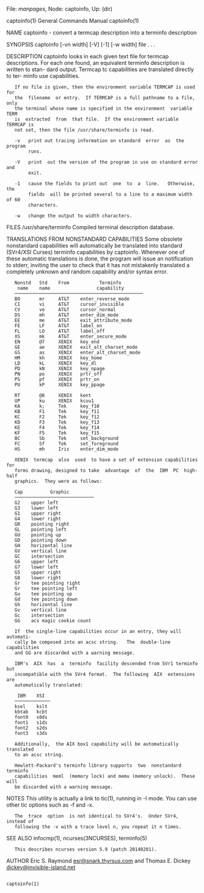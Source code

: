 File: *manpages*,  Node: captoinfo,  Up: (dir)

captoinfo(1)                General Commands Manual               captoinfo(1)



NAME
       captoinfo - convert a termcap description into a terminfo description

SYNOPSIS
       captoinfo [-vn width]  [-V] [-1] [-w width] file . . .

DESCRIPTION
       captoinfo  looks in each given text file for termcap descriptions.  For
       each one found, an equivalent terminfo description is written to  stan-
       dard  output.   Termcap tc capabilities are translated directly to ter-
       minfo use capabilities.

       If no file is given, then the environment variable TERMCAP is used  for
       the  filename  or entry.  If TERMCAP is a full pathname to a file, only
       the terminal whose name is specified in the environment  variable  TERM
       is  extracted  from  that file.  If the environment variable TERMCAP is
       not set, then the file /usr/share/terminfo is read.

       -v   print out tracing information on standard  error  as  the  program
            runs.

       -V   print  out the version of the program in use on standard error and
            exit.

       -1   cause the fields to print out  one  to  a  line.   Otherwise,  the
            fields  will be printed several to a line to a maximum width of 60
            characters.

       -w   change the output to width characters.

FILES
       /usr/share/terminfo Compiled terminal description database.

TRANSLATIONS FROM NONSTANDARD CAPABILITIES
       Some obsolete nonstandard capabilities will automatically be translated
       into  standard  (SVr4/XSI  Curses)  terminfo capabilities by captoinfo.
       Whenever one of these automatic translations is done, the program  will
       issue an notification to stderr, inviting the user to check that it has
       not mistakenly translated a completely unknown  and  random  capability
       and/or syntax error.

       Nonstd   Std    From           Terminfo
        name    name                 capability
       ───────────────────────────────────────────────
       BO       mr     AT&T    enter_reverse_mode
       CI       vi     AT&T    cursor_invisible
       CV       ve     AT&T    cursor_normal
       DS       mh     AT&T    enter_dim_mode
       EE       me     AT&T    exit_attribute_mode
       FE       LF     AT&T    label_on
       FL       LO     AT&T    label_off
       XS       mk     AT&T    enter_secure_mode
       EN       @7     XENIX   key_end
       GE       ae     XENIX   exit_alt_charset_mode
       GS       as     XENIX   enter_alt_charset_mode
       HM       kh     XENIX   key_home
       LD       kL     XENIX   key_dl
       PD       kN     XENIX   key_npage
       PN       po     XENIX   prtr_off
       PS       pf     XENIX   prtr_on
       PU       kP     XENIX   key_ppage

       RT       @8     XENIX   kent
       UP       ku     XENIX   kcuu1
       KA       k;     Tek     key_f10
       KB       F1     Tek     key_f11
       KC       F2     Tek     key_f12
       KD       F3     Tek     key_f13
       KE       F4     Tek     key_f14
       KF       F5     Tek     key_f15
       BC       Sb     Tek     set_background
       FC       Sf     Tek     set_foreground
       HS       mh     Iris    enter_dim_mode

       XENIX  termcap  also  used  to have a set of extension capabilities for
       forms drawing, designed to take  advantage  of  the  IBM  PC  high-half
       graphics.  They were as follows:

       Cap          Graphic
       ─────────────────────────────
       G2    upper left
       G3    lower left
       G1    upper right
       G4    lower right
       GR    pointing right
       GL    pointing left
       GU    pointing up
       GD    pointing down
       GH    horizontal line
       GV    vertical line
       GC    intersection
       G6    upper left
       G7    lower left
       G5    upper right
       G8    lower right
       Gr    tee pointing right
       Gr    tee pointing left
       Gu    tee pointing up
       Gd    tee pointing down
       Gh    horizontal line
       Gv    vertical line
       Gc    intersection
       GG    acs magic cookie count

       If  the single-line capabilities occur in an entry, they will automati-
       cally be composed into an acsc string.   The  double-line  capabilities
       and GG are discarded with a warning message.

       IBM's  AIX  has  a  terminfo  facility descended from SVr1 terminfo but
       incompatible with the SVr4 format.  The following  AIX  extensions  are
       automatically translated:

        IBM    XSI
       ─────────────
       ksel    kslt
       kbtab   kcbt
       font0   s0ds
       font1   s1ds
       font2   s2ds
       font3   s3ds

       Additionally,  the AIX box1 capability will be automatically translated
       to an acsc string.

       Hewlett-Packard's terminfo library supports  two  nonstandard  terminfo
       capabilities  meml  (memory lock) and memu (memory unlock).  These will
       be discarded with a warning message.

NOTES
       This utility is actually a link to tic(1), running in -I mode.  You can
       use other tic options such as -f and  -x.

       The  trace  option  is not identical to SVr4's.  Under SVr4, instead of
       following the -v with a trace level n, you repeat it n times.

SEE ALSO
       infocmp(1), ncurses(3NCURSES), terminfo(5)

       This describes ncurses version 5.9 (patch 20140201).

AUTHOR
       Eric S. Raymond <esr@snark.thyrsus.com> and
       Thomas E. Dickey <dickey@invisible-island.net>



                                                                  captoinfo(1)
